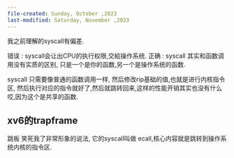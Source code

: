 ```yaml
---
file-created: Sunday, October ,2023
last-modified: Saturday, November ,2023
---
```

我之前理解的syscall有偏差. 

错误 : syscall会让出CPU的执行权限,交給操作系统. 
正确 : syscall 其实和函数调用没有实质的区别, 只是一个是你的函数,另一个是操作系统的函数. 

syscall 只需要像普通的函数调用一样, 然后修改rip基础的值,也就是进行内核指令区, 然后执行对应的指令就好了,然后就跳转回来,这样的性能开销其实也没有什么哎,因为这个是共享的函数. 

##  xv6的trapframe

跳板 笑死我了非常形象的说法, 它的syscall叫做 ecall,核心内容就是跳转到操作系统内核的指令区. 

